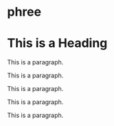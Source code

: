# phree

<!DOCTYPE html>
<html>
<head>

</head>
<body>

<h1>This is a Heading</h1>
<p>This is a paragraph.</p>
<p>This is a paragraph.</p>
<p>This is a paragraph.</p>
<p>This is a paragraph.</p>
<p>This is a paragraph.</p>

</body>
</html>

